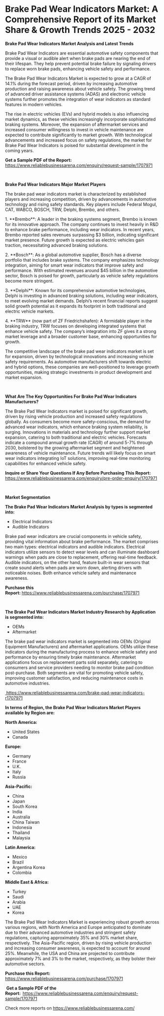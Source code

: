 <p><h1>Brake Pad Wear Indicators Market: A Comprehensive Report of its Market Share & Growth Trends 2025 - 2032</h1></p><p><strong>Brake Pad Wear Indicators Market Analysis and Latest Trends</strong></p>
<p><p>Brake Pad Wear Indicators are essential automotive safety components that provide a visual or audible alert when brake pads are nearing the end of their lifespan. They help prevent potential brake failure by signaling drivers to replace worn brake pads, enhancing vehicle safety and performance.</p><p>The Brake Pad Wear Indicators Market is expected to grow at a CAGR of 14.1% during the forecast period, driven by increasing automotive production and raising awareness about vehicle safety. The growing trend of advanced driver assistance systems (ADAS) and electronic vehicle systems further promotes the integration of wear indicators as standard features in modern vehicles.</p><p>The rise in electric vehicles (EVs) and hybrid models is also influencing market dynamics, as these vehicles increasingly incorporate sophisticated braking systems. Moreover, the expansion of aftermarket services and increased consumer willingness to invest in vehicle maintenance are expected to contribute significantly to market growth. With technological advancements and increased focus on safety regulations, the market for Brake Pad Wear Indicators is poised for substantial development in the coming years.</p></p>
<p><strong>Get a Sample PDF of the Report:&nbsp;</strong> <a href="https://www.reliablebusinessarena.com/enquiry/request-sample/1707971?utm_campaign=3268&utm_medium=2&utm_source=Github&utm_content=ia&utm_term=25032025&utm_id=brake-pad-wear-indicators">https://www.reliablebusinessarena.com/enquiry/request-sample/1707971</a></p>
<p>&nbsp;</p>
<p><strong>Brake Pad Wear Indicators Major Market Players</strong></p>
<p><p>The brake pad wear indicators market is characterized by established players and increasing competition, driven by advancements in automotive technology and rising safety standards. Key players include Federal Mogul, CAT, WABCO, BOSCH, TRW, Delphi, Brembo, and others.</p><p>1. **Brembo**: A leader in the braking systems segment, Brembo is known for its innovative approach. The company continues to invest heavily in R&D to enhance brake performance, including wear indicators. In recent years, Brembo reported sales revenues surpassing $3 billion, indicating significant market presence. Future growth is expected as electric vehicles gain traction, necessitating advanced braking solutions.</p><p>2. **Bosch**: As a global automotive supplier, Bosch has a diverse portfolio that includes brake systems. The company emphasizes technology integration, aiming for smart wear indicators that improve safety and performance. With estimated revenues around $45 billion in the automotive sector, Bosch is poised for growth, particularly as vehicle safety regulations become more stringent.</p><p>3. **Delphi**: Known for its comprehensive automotive technologies, Delphi is investing in advanced braking solutions, including wear indicators, to meet evolving market demands. Delphi’s recent financial reports suggest solid growth potential as it expands its footprint in both traditional and electric vehicle markets.</p><p>4. **TRW** (now part of ZF Friedrichshafen): A formidable player in the braking industry, TRW focuses on developing integrated systems that enhance vehicle safety. The company’s integration into ZF gives it a strong market leverage and a broader customer base, enhancing opportunities for growth.</p><p>The competitive landscape of the brake pad wear indicators market is set for expansion, driven by technological innovations and increasing vehicle safety requirements. As automotive manufacturers shift towards electric and hybrid options, these companies are well-positioned to leverage growth opportunities, making strategic investments in product development and market expansion.</p></p>
<p>&nbsp;</p>
<p><strong>What Are The Key Opportunities For Brake Pad Wear Indicators Manufacturers?</strong></p>
<p><p>The Brake Pad Wear Indicators market is poised for significant growth, driven by rising vehicle production and increased safety regulations globally. As consumers become more safety-conscious, the demand for advanced wear indicators, which enhance braking system reliability, is surging. Innovations in materials and technology further support market expansion, catering to both traditional and electric vehicles. Forecasts indicate a compound annual growth rate (CAGR) of around 5-7% through 2030, bolstered by the growing aftermarket segment and heightened awareness of vehicle maintenance. Future trends will likely focus on smart wear indicators integrating IoT solutions, improving real-time monitoring capabilities for enhanced vehicle safety.</p></p>
<p><strong>Inquire or Share Your Questions If Any Before Purchasing This Report:</strong> <a href="https://www.reliablebusinessarena.com/enquiry/pre-order-enquiry/1707971?utm_campaign=3268&utm_medium=2&utm_source=Github&utm_content=ia&utm_term=25032025&utm_id=brake-pad-wear-indicators">https://www.reliablebusinessarena.com/enquiry/pre-order-enquiry/1707971</a></p>
<p>&nbsp;</p>
<p><strong>Market Segmentation</strong></p>
<p><strong>The Brake Pad Wear Indicators Market Analysis by types is segmented into:</strong></p>
<p><ul><li>Electrical Indicators</li><li>Audible Indicators</li></ul></p>
<p><p>Brake pad wear indicators are crucial components in vehicle safety, providing vital information about brake performance. The market comprises two main types: electrical indicators and audible indicators. Electrical indicators utilize sensors to detect wear levels and can illuminate dashboard warnings when pads are close to replacement, offering real-time feedback. Audible indicators, on the other hand, feature built-in wear sensors that create sound alerts when pads are worn down, alerting drivers with noticeable noises. Both enhance vehicle safety and maintenance awareness.</p></p>
<p><strong>Purchase this Report:&nbsp;</strong><a href="https://www.reliablebusinessarena.com/purchase/1707971?utm_campaign=3268&utm_medium=2&utm_source=Github&utm_content=ia&utm_term=25032025&utm_id=brake-pad-wear-indicators">https://www.reliablebusinessarena.com/purchase/1707971</a></p>
<p>&nbsp;</p>
<p><strong>The Brake Pad Wear Indicators Market Industry Research by Application is segmented into:</strong></p>
<p><ul><li>OEMs</li><li>Aftermarket</li></ul></p>
<p><p>The brake pad wear indicators market is segmented into OEMs (Original Equipment Manufacturers) and aftermarket applications. OEMs utilize these indicators during the manufacturing process to enhance vehicle safety and performance by ensuring timely brake maintenance. Aftermarket applications focus on replacement parts sold separately, catering to consumers and service providers needing to monitor brake pad condition post-purchase. Both segments are vital for promoting vehicle safety, improving customer satisfaction, and reducing maintenance costs in automotive industries.</p></p>
<p><a href="https://www.reliablebusinessarena.com/brake-pad-wear-indicators-r1707971?utm_campaign=3268&utm_medium=2&utm_source=Github&utm_content=ia&utm_term=25032025&utm_id=brake-pad-wear-indicators">&nbsp;https://www.reliablebusinessarena.com/brake-pad-wear-indicators-r1707971</a></p>
<p><strong>In terms of Region, the Brake Pad Wear Indicators Market Players available by Region are:</strong></p>
<p>
    <p> <strong> North America: </strong>
        <ul>
            <li>United States</li>
            <li>Canada</li>
        </ul>
        </p> 
    <p> <strong> Europe: </strong>
        <ul>
            <li>Germany</li>
            <li>France</li>
            <li>U.K.</li>
            <li>Italy</li>
            <li>Russia</li>
        </ul>
        </p> 
    <p> <strong> Asia-Pacific: </strong>
        <ul>
            <li>China</li>
            <li>Japan</li>
            <li>South Korea</li>
            <li>India</li>
            <li>Australia</li>
            <li>China Taiwan</li>
            <li>Indonesia</li>
            <li>Thailand</li>
            <li>Malaysia</li>
        </ul>
        </p> 
    <p> <strong> Latin America: </strong>
        <ul>
            <li>Mexico</li>
            <li>Brazil</li>
            <li>Argentina Korea</li>
            <li>Colombia</li>
        </ul>
        </p> 
    <p> <strong> Middle East & Africa: </strong>
        <ul>
            <li>Turkey</li>
            <li>Saudi</li>
            <li>Arabia</li>
            <li>UAE</li>
            <li>Korea</li>
        </ul>
    </p>
    </p>
<p><p>The Brake Pad Wear Indicators Market is experiencing robust growth across various regions, with North America and Europe anticipated to dominate due to their advanced automotive industries and stringent safety regulations, capturing approximately 35% and 30% market share, respectively. The Asia-Pacific region, driven by rising vehicle production and increasing consumer awareness, is expected to account for around 25%. Meanwhile, the USA and China are projected to contribute approximately 7% and 3% to the market, respectively, as they bolster their automotive sectors.</p></p>
<p><strong>Purchase this Report: </strong><a href="https://www.reliablebusinessarena.com/purchase/1707971?utm_campaign=3268&utm_medium=2&utm_source=Github&utm_content=ia&utm_term=25032025&utm_id=brake-pad-wear-indicators">https://www.reliablebusinessarena.com/purchase/1707971</a></p>
<p>&nbsp;<strong>Get a Sample PDF of the Report:&nbsp;&nbsp;</strong><a href="https://www.reliablebusinessarena.com/enquiry/request-sample/1707971?utm_campaign=3268&utm_medium=2&utm_source=Github&utm_content=ia&utm_term=25032025&utm_id=brake-pad-wear-indicators">https://www.reliablebusinessarena.com/enquiry/request-sample/1707971</a></p>
<p><strong></strong></p>
<p>Check more reports on <a href="https://www.reliablebusinessarena.com/?utm_campaign=3268&utm_medium=2&utm_source=Github&utm_content=ia&utm_term=25032025&utm_id=brake-pad-wear-indicators">https://www.reliablebusinessarena.com/</a></p>